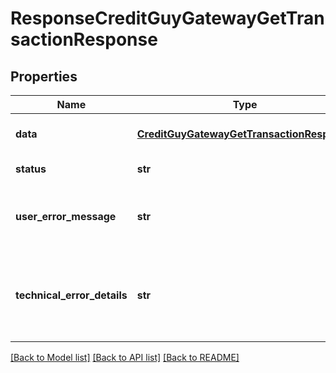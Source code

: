 # ResponseCreditGuyGatewayGetTransactionResponse

## Properties
Name | Type | Description | Notes
------------ | ------------- | ------------- | -------------
**data** | [**CreditGuyGatewayGetTransactionResponse**](CreditGuyGatewayGetTransactionResponse.md) | API specific response data | [optional] 
**status** | **str** | Response status | [optional] 
**user_error_message** | **str** | Error message, in a user readable format | [optional] 
**technical_error_details** | **str** | Technical error details, let us know if you received this. | [optional] 

[[Back to Model list]](../README.md#documentation-for-models) [[Back to API list]](../README.md#documentation-for-api-endpoints) [[Back to README]](../README.md)


